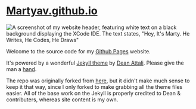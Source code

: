# [Martyav.github.io](martyav.github.io)

![A screenshot of my website header, featuring white text on a black background displaying the XCode IDE. The text states, "Hey, It's Marty. He Writes, He Codes, He Draws"](https://martyav.github.io/img/Screen%20Shot%202018-02-12%20at%2004.28.29.png)

Welcome to the source code for my [Github Pages](https://pages.github.com/) website.

It's powered by a wonderful [Jekyll theme](http://deanattali.com/beautiful-jekyll) by [Dean Attali](http://deanattali.com). Please give the man a [hand](https://www.paypal.me/daattali/20).

The repo was originally forked from [here](https://github.com/daattali/beautiful-jekyll), but it didn't make much sense to keep it that way, since I only forked to make grabbing all the theme files easier. All of the base work on the Jekyll is properly credited to Dean & contributers, whereas site content is my own.
